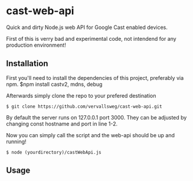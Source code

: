 # cast-web-api
Quick and dirty Node.js web API for Google Cast enabled devices.

First of this is verry bad and experimental code, not intendend for any production environment!

Installation
------------

First you'll need to install the dependencies of this project, preferably via npm.
$npm install castv2, mdns, debug

Afterwards simply clone the repo to your prefered destination

    $ git clone https://github.com/vervallsweg/cast-web-api.git


By default the server runs on 127.0.0.1 port 3000. They can be adjusted by changing const hostname and port in line 1-2.

Now you can simply call the script and the web-api should be up and running!

    $ node (yourdirectory)/castWebApi.js


Usage
-----